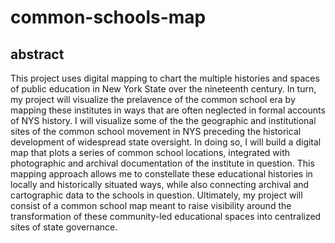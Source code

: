 # common-schools-map

## abstract

This project uses digital mapping to chart the multiple histories and spaces of public education in New York State over the nineteenth century. In turn, my project will visualize the prelavence of the common school era by mapping these institutes in ways that are often neglected in formal accounts of NYS history. I will visualize some of the the geographic and institutional sites of the common school movement in NYS preceding the historical development of widespread state oversight. In doing so, I will build a digital map that plots a series of common school locations, integrated with photographic and archival documentation of the institute in question. This mapping approach allows me to constellate these educational histories in locally and historically situated ways, while also connecting archival and cartographic data to the schools in question. Ultimately, my project will consist of a common school map meant to raise visibility around the transformation of these community-led educational spaces into centralized sites of state governance. 
